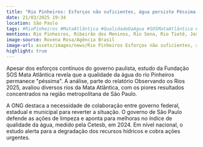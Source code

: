 ```yaml
---
title: "Rio Pinheiros: Esforços não suficientes, água persiste Péssima, aponta estudo"
date: 21/03/2025 19:34
location: São Paulo
tags: #RioPinheiros #MataAtlântica #QualidadeDaAgua #SOSMataAtlântica #RecursosHídricos #SãoPaulo #MeioAmbiente #Poluição #Sustentabilidade #ObservandoOsRios #abc360noticias
mentions: Rio Pinheiros, Ribeirão dos Meninos, Rio Sena, Rio Tietê, João Doria, Tarcísio de Freitas, Natália Resende, Sabesp, Cetesb, Fundação SOS Mata Atlântica.
image-source: Rovena Rosa/Agência Brasil
image-url: assets/images/news/Rio Pinheiros Esforços não suficientes, água persiste Péssima, aponta estudo.jpg
highlight: true
---
```


Apesar dos esforços contínuos do governo paulista, estudo da Fundação SOS Mata Atlântica revela que a qualidade da água do rio Pinheiros permanece "péssima". A análise, parte do relatório Observando os Rios 2025, avaliou diversos rios da Mata Atlântica, com os piores resultados concentrados na região metropolitana de São Paulo. 

A ONG destaca a necessidade de colaboração entre governo federal, estadual e municipal para reverter a situação. O governo de São Paulo defende as ações de limpeza e aponta para melhoras no índice de qualidade da água, medido pela Cetesb, em 2024. Em nível nacional, o estudo alerta para a degradação dos recursos hídricos e cobra ações urgentes.
